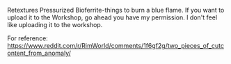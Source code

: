 Retextures Pressurized Bioferrite-things to burn a blue flame. If you want to upload it to the Workshop, go ahead you have my permission. I don't feel like uploading it to the workshop.

For reference: https://www.reddit.com/r/RimWorld/comments/1f6gf2g/two_pieces_of_cutcontent_from_anomaly/
